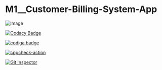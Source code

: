# M1__Customer-Billing-System-App

![image](https://user-images.githubusercontent.com/98813939/156575753-75318038-3eb1-4b11-9423-6b79e7d4389f.png)

[![Codacy Badge](https://app.codacy.com/project/badge/Grade/3ec130f402064f04a02b17a840d79f52)](https://www.codacy.com/gh/reddyguruteja/M1__Customer-Billing-System-APP/dashboard?utm_source=github.com&amp;utm_medium=referral&amp;utm_content=reddyguruteja/M1__Customer-Billing-System-APP&amp;utm_campaign=Badge_Grade)

<a href="https://app.codiga.io/public/user/github/reddyguruteja">
   <img src="https://api.codiga.io/public/badge/user/github/reddyguruteja?style=light" alt="codiga badge" />
</a>

[![cppcheck-action](https://github.com/reddyguruteja/M1__Customer-Billing-System-APP/actions/workflows/cppcheck.yml/badge.svg)](https://github.com/reddyguruteja/M1__Customer-Billing-System-APP/actions/workflows/cppcheck.yml)

[![Git Inspector](https://github.com/reddyguruteja/M1__Customer-Billing-System-APP/actions/workflows/git_inspector.yml/badge.svg)](https://github.com/reddyguruteja/M1__Customer-Billing-System-APP/actions/workflows/git_inspector.yml)
